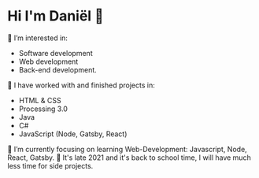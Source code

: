 # Hi I'm Daniël 👋
👀 I’m interested in: 

- Software development
- Web development
- Back-end development.

💞️ I have worked with and finished projects in:

- HTML & CSS
- Processing 3.0
- Java
- C#
- JavaScript (Node, Gatsby, React)

🌱 I’m currently focusing on learning Web-Development: Javascript, Node, React, Gatsby.
🌱 It's late 2021 and it's back to school time, I will have much less time for side projects.

<!---
daniel1890/daniel1890 is a ✨ special ✨ repository because its `README.md` (this file) appears on your GitHub profile.
You can click the Preview link to take a look at your changes.
--->
